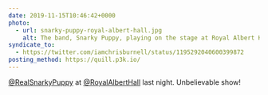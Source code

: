 ```yaml
---
date: 2019-11-15T10:46:42+0000
photo:
  - url: snarky-puppy-royal-albert-hall.jpg
    alt: The band, Snarky Puppy, playing on the stage at Royal Albert Hall.
syndicate_to:
  - https://twitter.com/iamchrisburnell/status/1195292040600399872
posting_method: https://quill.p3k.io/
---
```


<a href="https://twitter.com/RealSnarkyPuppy">@RealSnarkyPuppy</a> at <a href="https://twitter.com/RoyalAlbertHall">@RoyalAlbertHall</a> last night. Unbelievable show!
